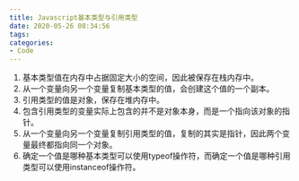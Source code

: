 ```yaml
---
title: Javascript基本类型与引用类型
date: 2020-05-26 08:34:56
tags:
categories:
- Code
---
```


1. 基本类型值在内存中占据固定大小的空间，因此被保存在栈内存中。
2. 从一个变量向另一个变量复制基本类型的值，会创建这个值的一个副本。
3. 引用类型的值是对象，保存在堆内存中。
4. 包含引用类型的变量实际上包含的并不是对象本身，而是一个指向该对象的指针。
5. 从一个变量向另一个变量复制引用类型的值，复制的其实是指针，因此两个变量最终都指向同一个对象。
6. 确定一个值是哪种基本类型可以使用typeof操作符，而确定一个值是哪种引用类型可以使用instanceof操作符。